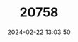 ---
title: "20758"
category: "Rattus niobe"
draft: false
date: 2024-02-22 13:03:50
languages:
  English: ["Moss-forest Rat"]
---